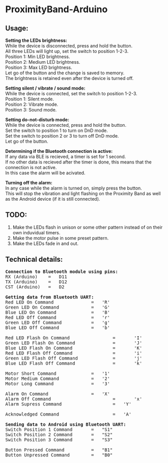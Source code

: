 # ProximityBand-Arduino

## Usage:

<b>Setting the LEDs brightness:</b><br>
While the device is disconnected, press and hold the button.<br>
All three LEDs will light up, set the switch to position 1-2-3.<br>
Position 1: Min LED brightness.<br>
Position 2: Medium LED brightness.<br>
Position 3: Max LED brightness.<br>
Let go of the button and the change is saved to memory.<br>
The brightness is retained even after the device is turned off.<br>

<b>Setting silent / vibrate / sound mode:</b><br>
While the device is connected, set the switch to position 1-2-3.<br>
Position 1: Silent mode.<br>
Position 2: Vibrate mode.<br>
Position 3: Sound mode.<br>

<b>Setting do-not-disturb mode:</b><br>
While the device is connected, press and hold the button.<br>
Set the switch to position 1 to turn on DnD mode.<br>
Set the switch to position 2 or 3 to turn off DnD mode.<br>
Let go of the button.<br>

<b>Determining if the Bluetooth connection is active:</b><br>
If any data via BLE is recieved, a timer is set for 1 second.<br>
If no other data is recieved after the timer is done, this means that the connection is not active.<br>
In this case the alarm will be acivated.<br>

<b>Turning off the alarm:</b><br>
In any case while the alarm is turned on, simply press the button.<br>
This will stop the vibration and light flashing on the Proximity Band as well as the Android device (if it is still connected).<br>

## TODO:
1. Make the LEDs flash in unison or some other pattern instead of on their own induvidual timers.
2. Make the motor pulse in some preset pattern.
3. Make the LEDs fade in and out.

## Technical details:
<pre>
<b>Connection to Bluetooth module using pins:</b>
RX (Arduino) 	= 	D11
TX (Arduino) 	= 	D12
CST (Arduino) 	= 	D2

<b>Getting data from Bluetooth UART:</b>
Red LED On Command         		=	'R'
Green LED On Command       		=	'G'
Blue LED On Command        		=	'B'
Red LED Off Command        		=	'r'
Green LED Off Command      		=	'g'
Blue LED Off Command       		=	'b'

Red LED Flash On Command    	        =       'I'
Green LED Flash On Command  	        =       'J'
Blue LED Flash On Command   	        =       'K'
Red LED Flash Off Command   	        =       'i'
Green LED Flash Off Command 	        =       'j'
Blue LED Flash Off Command  	        =       'k'

Motor Short Command      	 	=	'1'
Motor Medium Command     	 	=	'2'
Motor Long Command       	 	=	'3'

Alarm On Command           	 	=	'X'
Alarm Off Command           	        =    	'x'
Alarm Supress Command                   =	'Y'

Acknowledged Command                    =	'A'

<b>Sending data to Android using Bluetooth UART:</b>
Switch Position 1 Command  		=	"S1"
Switch Position 2 Command  		=	"S2"
Switch Position 3 Command  		=	"S3"

Button Pressed Command    		=	"B1"
Button Unpressed Command  		=	"B0"
</pre>
